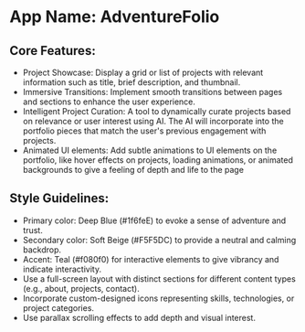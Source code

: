 # **App Name**: AdventureFolio

## Core Features:

- Project Showcase: Display a grid or list of projects with relevant information such as title, brief description, and thumbnail.
- Immersive Transitions: Implement smooth transitions between pages and sections to enhance the user experience.
- Intelligent Project Curation: A tool to dynamically curate projects based on relevance or user interest using AI. The AI will incorporate into the portfolio pieces that match the user's previous engagement with projects.
- Animated UI elements: Add subtle animations to UI elements on the portfolio, like hover effects on projects, loading animations, or animated backgrounds to give a feeling of depth and life to the page

## Style Guidelines:

- Primary color: Deep Blue (#1f6feE) to evoke a sense of adventure and trust.
- Secondary color: Soft Beige (#F5F5DC) to provide a neutral and calming backdrop.
- Accent: Teal (#f080f0) for interactive elements to give vibrancy and indicate interactivity.
- Use a full-screen layout with distinct sections for different content types (e.g., about, projects, contact).
- Incorporate custom-designed icons representing skills, technologies, or project categories.
- Use parallax scrolling effects to add depth and visual interest.